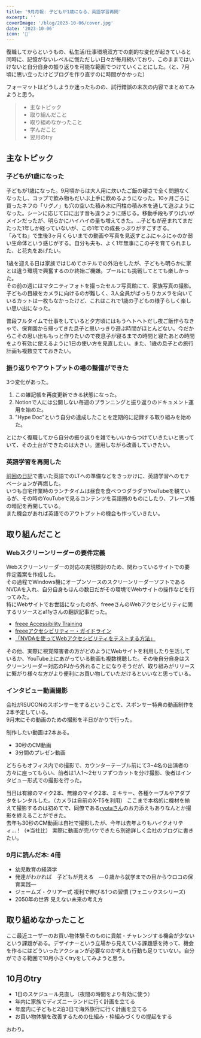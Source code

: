 ```yaml
---
title: '9月月報: 子どもが1歳になる、英語学習再開'
excerpt: ''
coverImage: '/blog/2023-10-06/cover.jpg'
date: '2023-10-06'
icon: '🙌'
---
```


復職してからというもの、私生活/仕事環境双方での劇的な変化が起きていると同時に、記憶がないレベルに慌ただしい日々が毎月続いており、このままではいけないと自分自身の振り返りを可能な範囲でつけていくことにした。（と、7月頃に思い立ったけどブログを作り直すのに時間がかかった）

フォーマットはどうしようか迷ったものの、試行錯誤の末次の内容でまとめてみようと思う。

> - 主なトピック
> - 取り組んだこと
> - 取り組めなかったこと
> - 学んだこと
> - 翌月のtry

## 主なトピック

### 子どもが1歳になった

子どもが1歳になった。9月頃からは大人用に炊いたご飯の硬さで全く問題なくなったし、コップで飲み物もだいぶ上手に飲めるようになった。10ヶ月ごろに買ったネフの「リグノ」も穴の空いた積み木に円柱の積み木を通して遊ぶようになった。シーンに応じて口に出す音も違うように感じる。移動手段もずりばいがメインだったが、明らかにハイハイの量も増えてきた。…子どもが産まれてまだたった1年しか経っていないが、この1年での成長っぷりがすごすぎる。  
「みてね」で生後3ヶ月くらいまでの動画や写真を見返すとふにゃふにゃのか弱い生命体という感じがする。自分も夫も、よく1年無事にこの子を育てられました、と花丸をあげたい。

1歳を迎える日は家族ではじめてホテルでの外泊をしたが、子どもも明らかに家とは違う環境で興奮するのか終始ご機嫌。プールにも挑戦してとても楽しかった。  
その前の週にはマタニティフォトを撮ったセルフ写真館にて、家族写真の撮影。子どもの目線をカメラに向けるのが難しく、3人全員がばっちりカメラを向いているカットは一枚もなかったけど、これはこれで1歳の子どもの様子らしく楽しい思い出になった。

普段フルタイムで仕事をしていると夕方頃にはもうヘトヘトだし夜ご飯作らなきゃで、保育園から帰ってきた息子と思いっきり遊ぶ時間がほとんどない。今だからこその思い出ももっと作りたいので夜息子が寝るまでの時間と寝たあとの時間をより有効に使えるように1日の使い方を見直したい。また、1歳の息子との旅行計画も複数立てておきたい。

### 振り返りやアウトプットの場の整備ができた

3つ変化があった。
1. この雑記帳を再度更新できる状態になった。
2. Notionで人には公開しない毎週のプランニングと振り返りのドキュメント運用を始めた。
3. "Hype Doc"という自分の達成したことを定期的に記録する取り組みを始めた。

とにかく復職してから自分の振り返りを雑でもいいからつけていきたいと思っていて、その土台ができたのは大きい。運用しながら改善していきたい。

### 英語学習を再開した

[前回の日記](https://sumirehibiya.com/notes/2023-09-25)で書いた英語でのLTへの準備などをきっかけに、英語学習へのモチベーションが再燃した。  
いつも自宅作業時のランチタイムは昼食を食べつつダラダラYouTubeを観ているが、その時のYouTubeで見るコンテンツを英語圏のものにしたり、フレーズ帳の暗記を再開している。  
また機会があれば英語でのアウトプットの機会も作っていきたい。

## 取り組んだこと

### Webスクリーンリーダーの要件定義

Webスクリーンリーダーの対応の実現検討のため、関わっているサイトでの要件定義案を作成した。  
その過程でWindows機にオープンソースのスクリーンリーダーソフトであるNVDAを入れ、自分自身もほんの数日だがその環境でWebサイトの操作などを行ってみた。  
特にWebサイトでお世話になったのが、freeeさんのWebアクセシビリティに関するリソースとa11yさんの翻訳記事だった。

- [freee Accessibility Training](https://freee.github.io/a11y-training/)
- [freeeアクセシビリティー・ガイドライン](https://a11y-guidelines.freee.co.jp/index.html)
- [「NVDAを使ってWebアクセシビリティをテストする方法」](https://weba11y.jp/know-how/global/using-nvda-to-evaluate-web-accessibility/)

その他、実際に視覚障害者の方がどのようにWebサイトを利用したり生活しているか、YouTube上にあがっている動画も複数視聴した。その後自分自身はスクリーンリーダー対応のPJから外れることになりそうだが、取り組みがリリースに繋がり様々な方がより便利にお買い物していただけるといいなと思っている。

### インタビュー動画撮影

会社がISUCONのスポンサーをするということで、スポンサー特典の動画制作を2本予定している。  
9月末にその動画のための撮影を半日がかりで行った。

制作したい動画は2本ある。
- 30秒のCM動画
- 3分間のプレゼン動画

どちらもオフィス内での撮影で、カウンターテーブル前にて3~4名の出演者の方々に座ってもらい、前者は1人1〜2セリフずつカットを分け撮影、後者はインタビュー形式での撮影を行った。

当日は有線のマイク2本、無線のマイク2本、ミキサー、各種ケーブルやアダプタをレンタルした。（カメラは自前のX-T5を利用）
ここまで本格的に機材を揃えて撮影するのは初めてで、同僚である[ryotaさん](https://twitter.com/ryotasato20)のお力添えもありなんとか撮影を終えることができた。  
去年も30秒のCM動画は自社で撮影したが、今年は去年よりもハイクオリティ…！（※当社比）
実際に動画が完パケできたら別途詳しく会社のブログに書きたい。

### 9月に読んだ本: 4冊

- 幼児教育の経済学
- 発達がわかれば　子どもが見える　―０歳から就学までの目からウロコの保育実践―
- ジェームズ・クリアー式 複利で伸びる1つの習慣 (フェニックスシリーズ)
- 2050年の世界 見えない未来の考え方

## 取り組めなかったこと

ここ最近ユーザーのお買い物体験そのものに貢献・チャレンジする機会が少ないという課題がある。デザイナーという立場から見えている課題感を持って、機会を作るにはどういったアクションが必要なのか考えも行動も足りていない。自分ができる範囲で10月小さくtryをしてみようと思う。

## 10月のtry

- 1日のスケジュール見直し（夜間の時間をより有効に使う）
- 年内に家族でディズニーランドに行く計画を立てる
- 年度内に子どもと2泊3日で海外旅行に行く計画を立てる
- お買い物体験を改善するための仕組み・枠組みづくりの提起をする

おわり。
